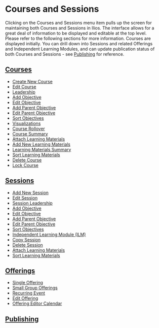 # Courses and Sessions

Clicking on the Courses and Sessions menu item pulls up the screen for maintaining both Courses and Sessions in Ilios. The interface allows for a great deal of information to be displayed and editable at the top level. Please refer to the following sections for more information. Courses are displayed initially. You can drill down into Sessions and related Offerings and Independent Learning Modules, and can update publication status of both Courses and Sessions - see [Publishing](https://iliosproject.gitbook.io/ilios-user-guide/courses-and-sessions/publishing) for reference.

## [Courses](https://iliosproject.gitbook.io/ilios-user-guide/courses-and-sessions/courses)

* [Create New Course](https://iliosproject.gitbook.io/ilios-user-guide/courses-and-sessions/courses/create-new-course)
* [Edit Course](https://iliosproject.gitbook.io/ilios-user-guide/courses-and-sessions/courses/edit-course)
* [Leadership](https://iliosproject.gitbook.io/ilios-user-guide/courses-and-sessions/courses/course-leadership)
* [Add Objective](https://iliosproject.gitbook.io/ilios-user-guide/courses-and-sessions/sessions/add-session-objective)
* [Edit Objective](https://iliosproject.gitbook.io/ilios-user-guide/courses-and-sessions/sessions/edit-session-objective)
* [Add Parent Objective](https://iliosproject.gitbook.io/ilios-user-guide/courses-and-sessions/courses/add-parent-objective)
* [Edit Parent Objective](https://iliosproject.gitbook.io/ilios-user-guide/courses-and-sessions/courses/edit-parent-objective)
* [Sort Objectives](https://iliosproject.gitbook.io/ilios-user-guide/courses-and-sessions/sessions/sort-objectives)
* [Visualizations](https://iliosproject.gitbook.io/ilios-user-guide/courses-and-sessions/courses/visualizations)
* [Course Rollover](https://iliosproject.gitbook.io/ilios-user-guide/courses-and-sessions/courses/course-rollover)
* [Course Summary](https://iliosproject.gitbook.io/ilios-user-guide/courses-and-sessions/courses/course-summary)
* [Attach Learning Materials](https://iliosproject.gitbook.io/ilios-user-guide/courses-and-sessions/courses/attach-learning-materials)
* [Add New Learning Materials](https://iliosproject.gitbook.io/ilios-user-guide/courses-and-sessions/courses/upload-new-learning-material)
* [Learning Materials Summary](https://iliosproject.gitbook.io/ilios-user-guide/courses-and-sessions/courses/learning-materials-summary)
* [Sort Learning Materials](https://iliosproject.gitbook.io/ilios-user-guide/courses-and-sessions/courses/sort-learning-materials)
* [Delete Course](https://iliosproject.gitbook.io/ilios-user-guide/courses-and-sessions/courses/delete-course)
* [Lock Course](https://iliosproject.gitbook.io/ilios-user-guide/courses-and-sessions/courses/lock-course)

## [Sessions](https://iliosproject.gitbook.io/ilios-user-guide/courses-and-sessions/sessions)

* [Add New Session](https://iliosproject.gitbook.io/ilios-user-guide/courses-and-sessions/sessions/add-new-session)
* [Edit Session](https://iliosproject.gitbook.io/ilios-user-guide/courses-and-sessions/sessions/edit-session)
* [Session Leadership](https://iliosproject.gitbook.io/ilios-user-guide/courses-and-sessions/sessions/session-leadership)
* [Add Objective](https://iliosproject.gitbook.io/ilios-user-guide/courses-and-sessions/sessions/add-session-objective)
* [Edit Objective](https://iliosproject.gitbook.io/ilios-user-guide/courses-and-sessions/sessions/edit-session-objective)
* [Add Parent Objective](https://iliosproject.gitbook.io/ilios-user-guide/courses-and-sessions/sessions/add-parent-objective-s)
* [Edit Parent Objective ](https://iliosproject.gitbook.io/ilios-user-guide/courses-and-sessions/sessions/edit-parent-objective-s)  &#x20;
* [Sort Objectives    ](https://iliosproject.gitbook.io/ilios-user-guide/courses-and-sessions/sessions/sort-objectives)
* [Independent Learning Module (ILM)](https://iliosproject.gitbook.io/ilios-user-guide/courses-and-sessions/sessions/independent-learning-module-ilm)   &#x20;
* [Copy Session](https://iliosproject.gitbook.io/ilios-user-guide/courses-and-sessions/sessions/copy-session)     &#x20;
* [Delete Session](https://iliosproject.gitbook.io/ilios-user-guide/courses-and-sessions/sessions/delete-session)      &#x20;
* [Attach Learning Materials](https://iliosproject.gitbook.io/ilios-user-guide/courses-and-sessions/sessions/attach-learning-materials)
* [Sort Learning Materials](https://iliosproject.gitbook.io/ilios-user-guide/courses-and-sessions/sessions/sort-learning-materials)

## [Offerings](https://iliosproject.gitbook.io/ilios-user-guide/courses-and-sessions/offerings)

* [Single Offering](https://iliosproject.gitbook.io/ilios-user-guide/courses-and-sessions/offerings/create-single-offering)
* [Small Group Offerings](https://iliosproject.gitbook.io/ilios-user-guide/courses-and-sessions/offerings/create-small-group-offerings)
* [Recurring Event](https://iliosproject.gitbook.io/ilios-user-guide/courses-and-sessions/offerings/recurring-event)
* [Edit Offering](https://iliosproject.gitbook.io/ilios-user-guide/courses-and-sessions/offerings/edit-offering)
* [Offering Editor Calendar](https://iliosproject.gitbook.io/ilios-user-guide/courses-and-sessions/offerings/offerings-editor-calendar)

## [Publishing](https://iliosproject.gitbook.io/ilios-user-guide/courses-and-sessions/publishing)
